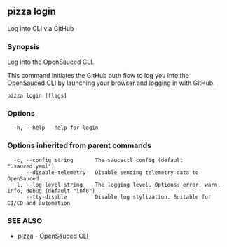 ## pizza login

Log into CLI via GitHub

### Synopsis

Log into the OpenSauced CLI.

This command initiates the GitHub auth flow to log you into the OpenSauced CLI
by launching your browser and logging in with GitHub.

```
pizza login [flags]
```

### Options

```
  -h, --help   help for login
```

### Options inherited from parent commands

```
  -c, --config string       The saucectl config (default ".sauced.yaml")
      --disable-telemetry   Disable sending telemetry data to OpenSauced
  -l, --log-level string    The logging level. Options: error, warn, info, debug (default "info")
      --tty-disable         Disable log stylization. Suitable for CI/CD and automation
```

### SEE ALSO

* [pizza](pizza.md)	 - OpenSauced CLI

